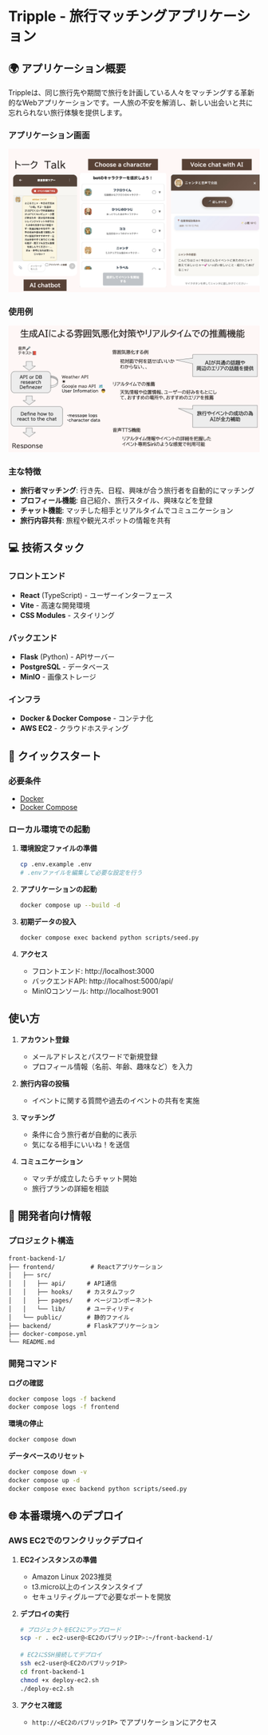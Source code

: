 # Tripple - 旅行マッチングアプリケーション

## 🌍 アプリケーション概要

Trippleは、同じ旅行先や期間で旅行を計画している人々をマッチングする革新的なWebアプリケーションです。一人旅の不安を解消し、新しい出会いと共に忘れられない旅行体験を提供します。

### アプリケーション画面

![アプリケーション画面(一部)](sample_images/スクリーンショット%202025-06-15%2020.39.52.png)
### 使用例

![生成AIバックエンド処理概要](sample_images/スクリーンショット%202025-06-15%2020.40.02.png)

### 主な特徴

- **旅行者マッチング**: 行き先、日程、興味が合う旅行者を自動的にマッチング
- **プロフィール機能**: 自己紹介、旅行スタイル、興味などを登録
- **チャット機能**: マッチした相手とリアルタイムでコミュニケーション
- **旅行内容共有**: 旅程や観光スポットの情報を共有

## 💻 技術スタック

### フロントエンド
- **React** (TypeScript) - ユーザーインターフェース
- **Vite** - 高速な開発環境
- **CSS Modules** - スタイリング

### バックエンド
- **Flask** (Python) - APIサーバー
- **PostgreSQL** - データベース
- **MinIO** - 画像ストレージ

### インフラ
- **Docker & Docker Compose** - コンテナ化
- **AWS EC2** - クラウドホスティング

## 🚀 クイックスタート

### 必要条件
- [Docker](https://www.docker.com/)
- [Docker Compose](https://docs.docker.com/compose/)

### ローカル環境での起動

1. **環境設定ファイルの準備**
   ```bash
   cp .env.example .env
   # .envファイルを編集して必要な設定を行う
   ```

2. **アプリケーションの起動**
   ```bash
   docker compose up --build -d
   ```

3. **初期データの投入**
   ```bash
   docker compose exec backend python scripts/seed.py
   ```

4. **アクセス**
   - フロントエンド: http://localhost:3000
   - バックエンドAPI: http://localhost:5000/api/
   - MinIOコンソール: http://localhost:9001

## 使い方

1. **アカウント登録**
   - メールアドレスとパスワードで新規登録
   - プロフィール情報（名前、年齢、趣味など）を入力

2. **旅行内容の投稿**
   - イベントに関する質問や過去のイベントの共有を実施

3. **マッチング**
   - 条件に合う旅行者が自動的に表示
   - 気になる相手にいいね！を送信

4. **コミュニケーション**
   - マッチが成立したらチャット開始
   - 旅行プランの詳細を相談


## 🔧 開発者向け情報

### プロジェクト構造
```
front-backend-1/
├── frontend/          # Reactアプリケーション
│   ├── src/
│   │   ├── api/      # API通信
│   │   ├── hooks/    # カスタムフック
│   │   ├── pages/    # ページコンポーネント
│   │   └── lib/      # ユーティリティ
│   └── public/       # 静的ファイル
├── backend/          # Flaskアプリケーション
├── docker-compose.yml
└── README.md
```

### 開発コマンド

**ログの確認**
```bash
docker compose logs -f backend
docker compose logs -f frontend
```

**環境の停止**
```bash
docker compose down
```

**データベースのリセット**
```bash
docker compose down -v
docker compose up -d
docker compose exec backend python scripts/seed.py
```


## 🌐 本番環境へのデプロイ

### AWS EC2でのワンクリックデプロイ

1. **EC2インスタンスの準備**
   - Amazon Linux 2023推奨
   - t3.micro以上のインスタンスタイプ
   - セキュリティグループで必要なポートを開放

2. **デプロイの実行**
   ```bash
   # プロジェクトをEC2にアップロード
   scp -r . ec2-user@<EC2のパブリックIP>:~/front-backend-1/
   
   # EC2にSSH接続してデプロイ
   ssh ec2-user@<EC2のパブリックIP>
   cd front-backend-1
   chmod +x deploy-ec2.sh
   ./deploy-ec2.sh
   ```

3. **アクセス確認**
   - `http://<EC2のパブリックIP>` でアプリケーションにアクセス